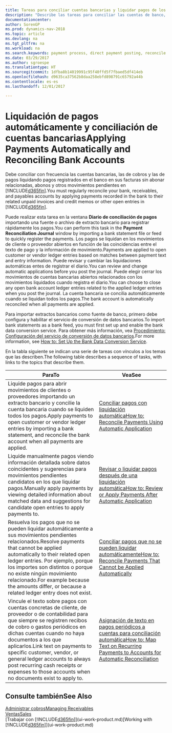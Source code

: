 ```yaml
---
title: Tareas para conciliar cuentas bancarias y liquidar pagos de los movimientos relacionados
description: "Describe las tareas para conciliar las cuentas de banco, cobros y pagos, registrar recibos de efectivo o gastos, y liquidar los pagos automáticamente."
documentationcenter: 
author: SorenGP
ms.prod: dynamics-nav-2018
ms.topic: article
ms.devlang: na
ms.tgt_pltfrm: na
ms.workload: na
ms.search.keywords: payment process, direct payment posting, reconcile payment, expenses, cash receipts
ms.date: 03/29/2017
ms.author: sgroespe
ms.translationtype: HT
ms.sourcegitcommit: 1dfba8b14019991c95f40ffd5f7fbaed5df414eb
ms.openlocfilehash: d9635ca37562b8daa258ebfd898791c65792a44b
ms.contentlocale: es-es
ms.lasthandoff: 12/01/2017

---
```

# <a name="applying-payments-automatically-and-reconciling-bank-accounts"></a><span data-ttu-id="cd00e-103">Liquidación de pagos automáticamente y conciliación de cuentas bancarias</span><span class="sxs-lookup"><span data-stu-id="cd00e-103">Applying Payments Automatically and Reconciling Bank Accounts</span></span>
<span data-ttu-id="cd00e-104">Debe conciliar con frecuencia las cuentas bancarias, las de cobros y las de pagos liquidando pagos registrados en el banco en sus facturas sin abonar relacionadas, abonos y otros movimientos pendientes en [!INCLUDE[d365fin](includes/d365fin_long_md.md)].</span><span class="sxs-lookup"><span data-stu-id="cd00e-104">You must regularly reconcile your bank, receivables, and payables accounts by applying payments recorded in the bank to their related unpaid invoices and credit memos or other open entries in [!INCLUDE[d365fin](includes/d365fin_long_md.md)].</span></span>  

<span data-ttu-id="cd00e-105">Puede realizar esta tarea en la ventana **Diario de conciliación de pagos** importando una fuente o archivo de extracto bancario para registrar rápidamente los pagos.</span><span class="sxs-lookup"><span data-stu-id="cd00e-105">You can perform this task in the **Payment Reconciliation Journal** window by importing a bank statement file or feed to quickly register the payments.</span></span> <span data-ttu-id="cd00e-106">Los pagos se liquidan en los movimientos de cliente o proveedor abiertos en función de las coincidencias entre el texto de pago y la información de movimiento.</span><span class="sxs-lookup"><span data-stu-id="cd00e-106">Payments are applied to open customer or vendor ledger entries based on matches between payment text and entry information.</span></span> <span data-ttu-id="cd00e-107">Puede revisar y cambiar las liquidaciones automáticas entes de registrar el diario.</span><span class="sxs-lookup"><span data-stu-id="cd00e-107">You can review and change automatic applications before you post the journal.</span></span> <span data-ttu-id="cd00e-108">Puede elegir cerrar los movimientos de cuentas bancarias abiertos relacionados con los movimientos liquidados cuando registra el diario.</span><span class="sxs-lookup"><span data-stu-id="cd00e-108">You can choose to close any open bank account ledger entries related to the applied ledger entries when you post the journal.</span></span> <span data-ttu-id="cd00e-109">La cuenta bancaria se concilia automáticamente cuando se liquidan todos los pagos.</span><span class="sxs-lookup"><span data-stu-id="cd00e-109">The bank account is automatically reconciled when all payments are applied.</span></span>  

<span data-ttu-id="cd00e-110">Para importar extractos bancarios como fuente de banco, primero debe configura y habilitar el servicio de conversión de datos bancarios.</span><span class="sxs-lookup"><span data-stu-id="cd00e-110">To import bank statements as a bank feed, you must first set up and enable the bank data conversion service.</span></span> <span data-ttu-id="cd00e-111">Para obtener más información, vea [Procedimiento: Configuración del servicio de conversión de datos bancarios](bank-how-setup-bank-data-conversion-service.md).</span><span class="sxs-lookup"><span data-stu-id="cd00e-111">For more information, see [How to: Set Up the Bank Data Conversion Service](bank-how-setup-bank-data-conversion-service.md).</span></span>  

<span data-ttu-id="cd00e-112">En la tabla siguiente se indican una serie de tareas con vínculos a los temas que las describen.</span><span class="sxs-lookup"><span data-stu-id="cd00e-112">The following table describes a sequence of tasks, with links to the topics that describe them.</span></span>  

| <span data-ttu-id="cd00e-113">Para</span><span class="sxs-lookup"><span data-stu-id="cd00e-113">To</span></span> | <span data-ttu-id="cd00e-114">Vea</span><span class="sxs-lookup"><span data-stu-id="cd00e-114">See</span></span> |
| --- | --- |
| <span data-ttu-id="cd00e-115">Liquide pagos para abrir movimientos de clientes o proveedores importando un extracto bancario y concilie la cuenta bancaria cuando se liquiden todos los pagos.</span><span class="sxs-lookup"><span data-stu-id="cd00e-115">Apply payments to open customer or vendor ledger entries by importing a bank statement, and reconcile the bank account when all payments are applied.</span></span> |[<span data-ttu-id="cd00e-116">Conciliar pagos con liquidación automática</span><span class="sxs-lookup"><span data-stu-id="cd00e-116">How to: Reconcile Payments Using Automatic Application</span></span>](receivables-how-reconcile-payments-auto-application.md) |
| <span data-ttu-id="cd00e-117">Liquide manualmente pagos viendo información detallada sobre datos coincidentes y sugerencias para movimientos pendientes candidatos en los que liquidar pagos.</span><span class="sxs-lookup"><span data-stu-id="cd00e-117">Manually apply payments by viewing detailed information about matched data and suggestions for candidate open entries to apply payments to.</span></span> |[<span data-ttu-id="cd00e-118">Revisar o liquidar pagos después de una liquidación automática</span><span class="sxs-lookup"><span data-stu-id="cd00e-118">How to: Review or Apply Payments After Automatic Application</span></span>](receivables-how-review-apply-payments-auto-application.md) |
| <span data-ttu-id="cd00e-119">Resuelva los pagos que no se pueden liquidar automáticamente a sus movimientos pendientes relacionados.</span><span class="sxs-lookup"><span data-stu-id="cd00e-119">Resolve payments that cannot be applied automatically to their related open ledger entries.</span></span> <span data-ttu-id="cd00e-120">Por ejemplo, porque los importes son distintos o porque no existe ningún movimiento relacionado.</span><span class="sxs-lookup"><span data-stu-id="cd00e-120">For example because the amounts differ, or because a related ledger entry does not exist.</span></span> |[<span data-ttu-id="cd00e-121">Conciliar pagos que no se pueden liquidar automáticamente</span><span class="sxs-lookup"><span data-stu-id="cd00e-121">How to: Reconcile Payments That Cannot be Applied Automatically</span></span>](receivables-how-reconcile-payments-cannot-apply-auto.md) |
| <span data-ttu-id="cd00e-122">Vincule el texto sobre pagos con cuentas concretas de cliente, de proveedor o de contabilidad para que siempre se registren recibos de cobro o gastos periódicos en dichas cuentas cuando no haya documentos a los que aplicarlos.</span><span class="sxs-lookup"><span data-stu-id="cd00e-122">Link text on payments to specific customer, vendor, or general ledger accounts to always post recurring cash receipts or expenses to those accounts when no documents exist to apply to.</span></span> |[<span data-ttu-id="cd00e-123">Asignación de texto en pagos periódicos a cuentas para conciliación automática</span><span class="sxs-lookup"><span data-stu-id="cd00e-123">How to: Map Text on Recurring Payments to Accounts for Automatic Reconciliation</span></span>](receivables-how-map-text-recurring-payments-accounts-auto-reconcilliation.md) |

## <a name="see-also"></a><span data-ttu-id="cd00e-124">Consulte también</span><span class="sxs-lookup"><span data-stu-id="cd00e-124">See Also</span></span>
[<span data-ttu-id="cd00e-125">Administrar cobros</span><span class="sxs-lookup"><span data-stu-id="cd00e-125">Managing Receivables</span></span>](receivables-manage-receivables.md)  
[<span data-ttu-id="cd00e-126">Ventas</span><span class="sxs-lookup"><span data-stu-id="cd00e-126">Sales</span></span>](sales-manage-sales.md)  
<span data-ttu-id="cd00e-127">[Trabajar con [!INCLUDE[d365fin](includes/d365fin_md.md)]](ui-work-product.md)</span><span class="sxs-lookup"><span data-stu-id="cd00e-127">[Working with [!INCLUDE[d365fin](includes/d365fin_md.md)]](ui-work-product.md)</span></span>

